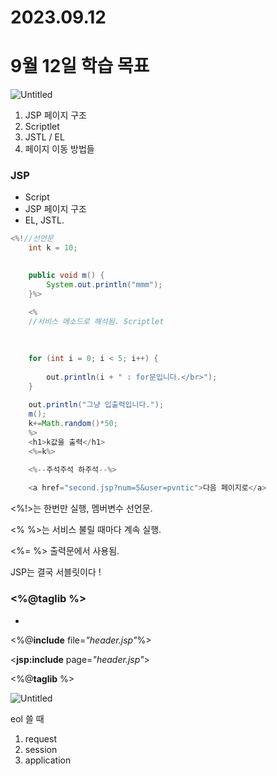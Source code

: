 # 2023.09.12

# **9월 12일 학습 목표**

![Untitled](https://prod-files-secure.s3.us-west-2.amazonaws.com/af24a09c-661e-49f0-8040-f1d0a9110aec/bac0ad01-058a-44cb-ab15-6e14ab65311e/Untitled.png)

1. JSP 페이지 구조
2. Scriptlet
3. JSTL / EL
4. 페이지 이동 방법들

### JSP

- Script
- JSP 페이지 구조
- EL, JSTL.

```java
<%!//선언문
	int k = 10;
	

	public void m() {
		System.out.println("mmm");
	}%>

	<%
	//서비스 메소드로 해석됨. Scriptlet
	
	
	
	for (int i = 0; i < 5; i++) {
		
		out.println(i + " : for문입니다.</br>");
	}
	
	out.println("그냥 입출력입니다.");
	m();
	k+=Math.random()*50;
	%>
	<h1>k값을 출력</h1>
	<%=k%>

	<%--주석주석 하주석--%>
	
	<a href="second.jsp?num=5&user=pvntic">다음 페이지로</a>
```

<%!>는 한번만 실행, 멤버변수 선언문.

<% %>는 서비스 불릴 때마다 계속 실행.

<%= %> 출력문에서 사용됨.

JSP는 결국 서블릿이다 !

### <%@**taglib** %>

- 

<%@**include** file=*"header.jsp"*%> <!--  코드를 포함해서 컴파일 -->

<**jsp:include** page=*"header.jsp"*> <!--  실행결과를 포함해서 컴파일 -->

<%@**taglib** %>

![Untitled](https://prod-files-secure.s3.us-west-2.amazonaws.com/af24a09c-661e-49f0-8040-f1d0a9110aec/2938df31-e3f8-4ab7-998c-4c42337bc24d/Untitled.png)

eol 쓸 때

1. request
2. session
3. application
